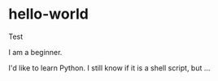 # hello-world

Test

I am a beginner.

I'd like to learn Python. I still know if it is a shell script, but ...
